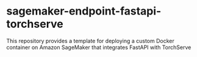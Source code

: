 # sagemaker-endpoint-fastapi-torchserve
This repository provides a template for deploying a custom Docker container on Amazon SageMaker that integrates FastAPI with TorchServe
